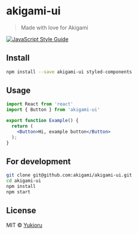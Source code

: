 # akigami-ui

> Made with love for Akigami

[![JavaScript Style Guide](https://img.shields.io/badge/code_style-standard-brightgreen.svg)](https://standardjs.com)

## Install

```bash
npm install --save akigami-ui styled-components
```

## Usage

```jsx
import React from 'react'
import { Button } from 'akigami-ui'

export function Example() {
  return (
    <Button>Hi, example button</Button>
  );
}
```

## For development

```bash
git clone git@github.com:akigami/akigami-ui.git
cd akigami-ui
npm install
npm start
```

## License

MIT © [Yukioru](https://github.com/Yukioru)
